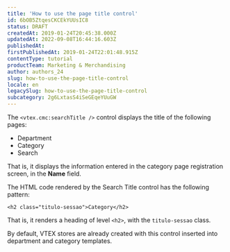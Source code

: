 ```yaml
---
title: 'How to use the page title control'
id: 6bOB5ZtqesCKCEkYUUsIC8
status: DRAFT
createdAt: 2019-01-24T20:45:38.000Z
updatedAt: 2022-09-08T16:44:16.603Z
publishedAt: 
firstPublishedAt: 2019-01-24T22:01:48.915Z
contentType: tutorial
productTeam: Marketing & Merchandising
author: authors_24
slug: how-to-use-the-page-title-control
locale: en
legacySlug: how-to-use-the-page-title-control
subcategory: 2g6LxtasS4iSeGEqeYUuGW
---
```


The `<vtex.cmc:searchTitle />` control displays the title of the following pages:
- Department
- Category
- Search

That is, it displays the information entered in the category page registration screen, in the __Name__ field.

The HTML code rendered by the Search Title control has the following pattern:

`<h2 class="titulo-sessao">Category</h2>`

That is, it renders a heading of level `<h2>`, with the `titulo-sessao` class.

By default, VTEX stores are already created with this control inserted into department and category templates.
